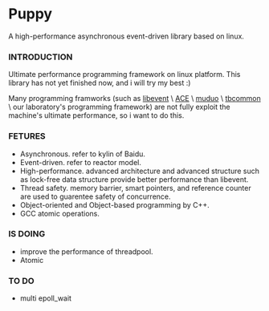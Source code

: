 Puppy
=============

A high-performance asynchronous event-driven library based on linux.


### INTRODUCTION
Ultimate performance programming framework on linux platform. This library has not yet finished now, and i will try my best :)

Many programming framworks (such as [libevent](http://www.libevent.org/) \ [ACE](http://www.cs.wustl.edu/~schmidt/ACE.html) \ [muduo](https://code.google.com/p/muduo/) \ [tbcommon](http://code.taobao.org/p/tb-common-utils/src/) \ our laboratory's programming framework) are not fully exploit the machine's ultimate performance, so i want to do this.


### FETURES
 * Asynchronous. refer to kylin of Baidu.
 * Event-driven. refer to reactor model.
 * High-performance. advanced architecture and advanced structure such as lock-free data structure provide better performance than libevent.
 * Thread safety. memory barrier, smart pointers, and reference counter are used to guarentee safety of concurrence.
 * Object-oriented and Object-based programming by C++.
 * GCC atomic operations.


### IS DOING
 * improve the performance of threadpool.
 * Atomic
 
### TO DO
 * multi epoll_wait
